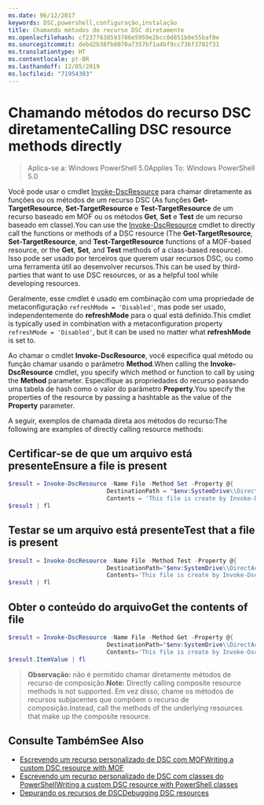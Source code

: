 ```yaml
---
ms.date: 06/12/2017
keywords: DSC,powershell,configuração,instalação
title: Chamando métodos do recurso DSC diretamente
ms.openlocfilehash: cf237f638593706e5959e2bcc0d851b0e55baf0e
ms.sourcegitcommit: debd2b38fb8070a7357bf1a4bf9cc736f3702f31
ms.translationtype: HT
ms.contentlocale: pt-BR
ms.lasthandoff: 12/05/2019
ms.locfileid: "71954383"
---
```

# <a name="calling-dsc-resource-methods-directly"></a><span data-ttu-id="73c92-103">Chamando métodos do recurso DSC diretamente</span><span class="sxs-lookup"><span data-stu-id="73c92-103">Calling DSC resource methods directly</span></span>

><span data-ttu-id="73c92-104">Aplica-se a: Windows PowerShell 5.0</span><span class="sxs-lookup"><span data-stu-id="73c92-104">Applies To: Windows PowerShell 5.0</span></span>

<span data-ttu-id="73c92-105">Você pode usar o cmdlet [Invoke-DscResource](/powershell/module/PSDesiredStateConfiguration/Invoke-DscResource) para chamar diretamente as funções ou os métodos de um recurso DSC (As funções **Get-TargetResource**, **Set-TargetResource** e **Test-TargetResource** de um recurso baseado em MOF ou os métodos **Get**, **Set** e **Test** de um recurso baseado em classe).</span><span class="sxs-lookup"><span data-stu-id="73c92-105">You can use the [Invoke-DscResource](/powershell/module/PSDesiredStateConfiguration/Invoke-DscResource) cmdlet to directly call the functions or methods of a DSC resource (The **Get-TargetResource**, **Set-TargetResource**, and **Test-TargetResource** functions of a MOF-based resource, or the **Get**, **Set**, and **Test** methods of a class-based resource).</span></span>
<span data-ttu-id="73c92-106">Isso pode ser usado por terceiros que querem usar recursos DSC, ou como uma ferramenta útil ao desenvolver recursos.</span><span class="sxs-lookup"><span data-stu-id="73c92-106">This can be used by third-parties that want to use DSC resources, or as a helpful tool while developing resources.</span></span>

<span data-ttu-id="73c92-107">Geralmente, esse cmdlet é usado em combinação com uma propriedade de metaconfiguração `refreshMode = 'Disabled'`, mas pode ser usado, independentemente do **refreshMode** para o qual está definido.</span><span class="sxs-lookup"><span data-stu-id="73c92-107">This cmdlet is typically used in combination with a metaconfiguration property `refreshMode = 'Disabled'`, but it can be used no matter what **refreshMode** is set to.</span></span>

<span data-ttu-id="73c92-108">Ao chamar o cmdlet **Invoke-DscResource**, você especifica qual método ou função chamar usando o parâmetro **Method**.</span><span class="sxs-lookup"><span data-stu-id="73c92-108">When calling the **Invoke-DscResource** cmdlet, you specify which method or function to call by using the **Method** parameter.</span></span> <span data-ttu-id="73c92-109">Especifique as propriedades do recurso passando uma tabela de hash como o valor do parâmetro **Property**.</span><span class="sxs-lookup"><span data-stu-id="73c92-109">You specify the properties of the resource by passing a hashtable as the value of the **Property** parameter.</span></span>

<span data-ttu-id="73c92-110">A seguir, exemplos de chamada direta aos métodos do recurso:</span><span class="sxs-lookup"><span data-stu-id="73c92-110">The following are examples of directly calling resource methods:</span></span>

## <a name="ensure-a-file-is-present"></a><span data-ttu-id="73c92-111">Certificar-se de que um arquivo está presente</span><span class="sxs-lookup"><span data-stu-id="73c92-111">Ensure a file is present</span></span>

```powershell
$result = Invoke-DscResource -Name File -Method Set -Property @{
                            DestinationPath = "$env:SystemDrive\\DirectAccess.txt";
                            Contents = 'This file is create by Invoke-DscResource'} -Verbose
$result | fl
```

## <a name="test-that-a-file-is-present"></a><span data-ttu-id="73c92-112">Testar se um arquivo está presente</span><span class="sxs-lookup"><span data-stu-id="73c92-112">Test that a file is present</span></span>

```powershell
$result = Invoke-DscResource -Name File -Method Test -Property @{
                            DestinationPath="$env:SystemDrive\\DirectAccess.txt";
                            Contents='This file is create by Invoke-DscResource'} -Verbose
$result | fl
```

## <a name="get-the-contents-of-file"></a><span data-ttu-id="73c92-113">Obter o conteúdo do arquivo</span><span class="sxs-lookup"><span data-stu-id="73c92-113">Get the contents of file</span></span>

```powershell
$result = Invoke-DscResource -Name File -Method Get -Property @{
                            DestinationPath="$env:SystemDrive\\DirectAccess.txt";
                            Contents='This file is create by Invoke-DscResource'} -Verbose
$result.ItemValue | fl
```

><span data-ttu-id="73c92-114">**Observação:** não é permitido chamar diretamente métodos de recurso de composição.</span><span class="sxs-lookup"><span data-stu-id="73c92-114">**Note:** Directly calling composite resource methods is not supported.</span></span> <span data-ttu-id="73c92-115">Em vez disso, chame os métodos de recursos subjacentes que compõem o recurso de composição.</span><span class="sxs-lookup"><span data-stu-id="73c92-115">Instead, call the methods of the underlying resources that make up the composite resource.</span></span>

## <a name="see-also"></a><span data-ttu-id="73c92-116">Consulte Também</span><span class="sxs-lookup"><span data-stu-id="73c92-116">See Also</span></span>
- [<span data-ttu-id="73c92-117">Escrevendo um recurso personalizado de DSC com MOF</span><span class="sxs-lookup"><span data-stu-id="73c92-117">Writing a custom DSC resource with MOF</span></span>](../resources/authoringResourceMOF.md)
- [<span data-ttu-id="73c92-118">Escrevendo um recurso personalizado de DSC com classes do PowerShell</span><span class="sxs-lookup"><span data-stu-id="73c92-118">Writing a custom DSC resource with PowerShell classes</span></span>](../resources/authoringResourceClass.md)
- [<span data-ttu-id="73c92-119">Depurando os recursos de DSC</span><span class="sxs-lookup"><span data-stu-id="73c92-119">Debugging DSC resources</span></span>](../troubleshooting/debugResource.md)